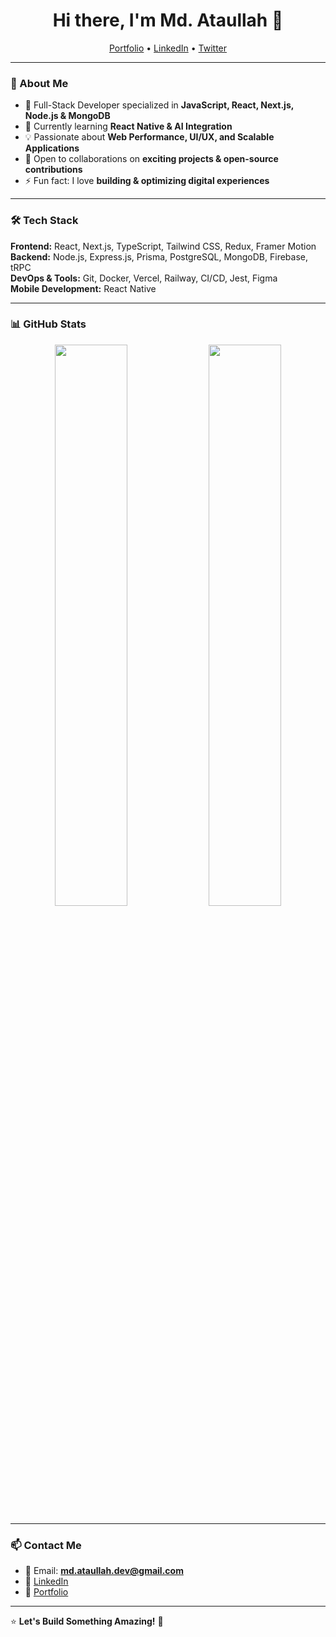 <h1 align="center">Hi there, I'm Md. Ataullah 👋</h1>

<p align="center">
  <a href="https://md-ataullah.vercel.app">Portfolio</a> •
  <a href="https://linkedin.com/in/md-ataullah">LinkedIn</a> •
  <a href="https://twitter.com/md_ataullah">Twitter</a>
</p>

---

### 🚀 About Me

- 🔭 Full-Stack Developer specialized in **JavaScript, React, Next.js, Node.js & MongoDB**
- 🌱 Currently learning **React Native & AI Integration**
- 💡 Passionate about **Web Performance, UI/UX, and Scalable Applications**
- 🤝 Open to collaborations on **exciting projects & open-source contributions**
- ⚡ Fun fact: I love **building & optimizing digital experiences**

---

### 🛠️ Tech Stack

**Frontend:** React, Next.js, TypeScript, Tailwind CSS, Redux, Framer Motion  
**Backend:** Node.js, Express.js, Prisma, PostgreSQL, MongoDB, Firebase, tRPC  
**DevOps & Tools:** Git, Docker, Vercel, Railway, CI/CD, Jest, Figma  
**Mobile Development:** React Native  

---

### 📊 GitHub Stats

<p align="center">
  <img width="48%" src="https://github-readme-stats.vercel.app/api?username=md-ataullah&show_icons=true&theme=radical"/>
  <img width="48%" src="https://github-readme-streak-stats.herokuapp.com/?user=md-ataullah&theme=radical"/>
</p>

---

### 📫 Contact Me

- 📧 Email: **md.ataullah.dev@gmail.com**
- 💼 [LinkedIn](https://linkedin.com/in/md-ataullah)
- 📝 [Portfolio](https://md-ataullah.vercel.app)

---

⭐️ **Let's Build Something Amazing!** 🚀
